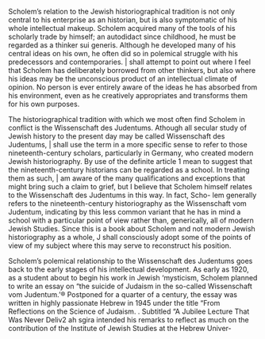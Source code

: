 Scholem’s relation to the Jewish historiographical tradition is not only central to his enterprise as an historian, but is also symptomatic of his whole intellectual makeup. Scholem acquired many of the tools of his scholarly trade by himself; an autodidact since childhood, he must be regarded as a thinker sui generis. Although he developed many of his central ideas on his own, he often did so in polemical struggle with his predecessors and contemporaries. | shall attempt to point out where I feel that Scholem has deliberately borrowed from other thinkers, but also where his ideas may be the unconscious product of an intellectual climate of opinion. No person is ever entirely aware of the ideas he has absorbed from his environment, even as he creatively appropriates and transforms them for his own purposes.

The historiographical tradition with which we most often find Scholem in conflict is the Wissenschaft des Judentums. Athough all secular study of Jewish history to the present day may be called Wissenschaft des Judentums, | shall use the term in a more specific sense to refer to those nineteenth-century scholars, particularly in Germany, who created modern Jewish historiography. By use of the definite article 1 mean to suggest that the nineteenth-century historians can be regarded as a school. In treating them as such, | am aware of the many qualifications and exceptions that might bring such a claim to grief, but I believe that Scholem himself relates to the Wissenschaft des Judentums in this way. In fact, Scho-  lem generally refers to the nineteenth-century historiography as the Wissenschaft vom Judentum, indicating by this less common variant that he has in mind a school with a particular point of view rather than, generically, all of modern Jewish Studies. Since this is a book about Scholem and not modern Jewish historiography as a whole, J shall consciously adopt some of the points of view of my subject where this may serve to reconstruct his position.

Scholem’s polemical relationship to the Wissenschaft des Judentums goes back to the early stages of his intellectual development. As early as 1920, as a student about to begin his work in Jewish  ‘mysticism, Scholem planned to write an essay on “the suicide of Judaism in the so-called Wissenschaft vom Judentum.’® Postponed for a quarter of a century, the essay was written in highly passionate Hebrew in 1945 under the title “From Reflections on the Science of Judaism. . Subtitled “A Jubilee Lecture That Was Never Deliv2 ah sgira intended his remarks to reflect as much on the contribution of the Institute of Jewish Studies at the Hebrew Univer-
